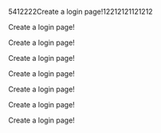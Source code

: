 <p>5412222Create a login page!12212121121212</p><p>Create a login page!</p><p>Create a login page!</p><p>Create a login page!</p><p>Create a login page!</p><p>Create a login page!</p><p>Create a login page!</p><p>Create a login page!</p><p><br></p>